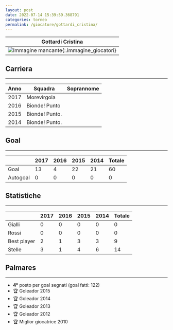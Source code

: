 ```yaml
---
layout: post
date: 2022-07-14 15:39:59.368791
categories: torneo
permalink: /giocatore/gottardi_cristina/
---
```

<link rel='stylesheets' href='./../assets/giocatori.css'>

| Gottardi Cristina |
|:-----:|
| ![Immagine mancante]('./../../assets/giocatori/gottardi_cristina.png){:.immagine_giocatori} |


## Carriera
----

|Anno|Squadra|Soprannome|
|:---:|---|---|
|2017|Morevirgola||
|2016|Bionde! Punto||
|2015|Bionde! Punto.||
|2014|Bionde! Punto.||


## Goal
----

| |2017|2016|2015|2014| Totale |
|---|---|---|---|---|---|
|Goal|13|4|22|21|60|
|Autogoal|0|0|0|0|0|


## Statistiche
----

| |2017|2016|2015|2014| Totale |
|---|---|---|---|---|---|
|Gialli|0|0|0|0|0|
|Rossi|0|0|0|0|0|
|Best player|2|1|3|3|9|
|Stelle|3|1|4|6|14|


## Palmares
----

- **4°** posto per goal segnati (goal fatti: 122)
- 🏆 Goleador 2015
- 🏆 Goleador 2014
- 🏆 Goleador 2013
- 🏆 Goleador 2012
- 🏆 Miglior giocatrice 2010